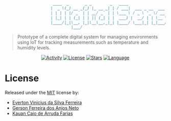 ```markdown
                     ____  _       _ _        _   ____
                    |  _ \(_) __ _(_) |_ __ _| | / ___|  ___ _ __  ___  ___  _ __
                    | | | | |/ _` | | __/ _` | | \___ \ / _ \ '_ \/ __|/ _ \| '__|
                    | |_| | | (_| | | || (_| | |  ___) |  __/ | | \__ \ (_) | |
                    |____/|_|\__, |_|\__\__,_|_| |____/ \___|_| |_|___/\___/|_|
                             |___/
```

> Prototype of a complete digital system for managing environments using IoT for tracking
> measurements such as temperature and humidity levels.

<div align="center">

[![Activity](https://img.shields.io/github/last-commit/gersonfaneto/DigitalSensor?color=blue&style=for-the-badge&logo=git)](https://github.com/gersonfaneto/DigitalSensor/commit/main)
[![License](https://img.shields.io/github/license/gersonfaneto/DigitalSensor?color=blue&style=for-the-badge)](https://github.com/gersonfaneto/DigitalSensor/blob/main/LICENSE)
[![Stars](https://img.shields.io/github/stars/gersonfaneto/DigitalSensor?style=for-the-badge&logo=github)](https://github.com/gersonfaneto/DigitalSensor)
[![Language](https://img.shields.io/static/v1?label=LANGUAGE&message=Verilog&color=informational&style=for-the-badge&logo=openjdk)](https://www.java.com/en/)

</div>

# License

Released under the [MIT](https://github.com/gersonfaneto/DataStructures/blob/main/LICENSE)
license by:

- [Everton Vinicius da Silva Ferreira](https://github.com/Yamis4n)
- [Gerson Ferreira dos Anjos Neto](https://github.com/gersonfaneto)
- [Kauan Caio de Arruda Farias](https://github.com/kakafariaZ)
